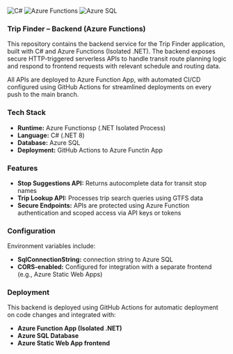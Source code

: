 ![C#](https://img.shields.io/badge/Language-C%23-239120?logo=c-sharp&logoColor=white&style=flat)
![Azure Functions](https://img.shields.io/badge/Backend-Azure_Functions-brightgreen)
![Azure SQL](https://img.shields.io/badge/Database-Azure_SQL-blue)

### Trip Finder – Backend (Azure Functions)

This repository contains the backend service for the Trip Finder application, built with C# and Azure Functions (Isolated .NET). The backend exposes secure HTTP-triggered serverless APIs to handle transit route planning logic and respond to frontend requests with relevant schedule and routing data.

All APIs are deployed to Azure Function App, with automated CI/CD configured using GitHub Actions for streamlined deployments on every push to the main branch.

### Tech Stack

- **Runtime:** Azure Functionsp (.NET Isolated Process)  
- **Language:** C# (.NET 8)  
- **Database:** Azure SQL  
- **Deployment:** GitHub Actions to Azure Functin App 

### Features
- **Stop Suggestions API:** Returns autocomplete data for transit stop names  
- **Trip Lookup API:** Processes trip search queries using GTFS data  
- **Secure Endpoints:** APIs are protected using Azure Function authentication and scoped access via API keys or tokens 
 
### Configuration
Environment variables include:
- **SqlConnectionString:** connection string to Azure SQL   
- **CORS-enabled:** Configured for integration with a separate frontend (e.g., Azure Static Web Apps)
  
### Deployment
This backend is deployed using GitHub Actions for automatic deployment on code changes and integrated with:
- **Azure Function App (Isolated .NET)**  
- **Azure SQL Database**  
- **Azure Static Web App frontend**  
